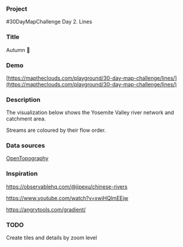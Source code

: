 ### Project

#30DayMapChallenge Day 2. Lines

### Title

Autumn 🍂

### Demo

[https://maptheclouds.com/playground/30-day-map-challenge/lines/](https://maptheclouds.com/playground/30-day-map-challenge/lines/)

### Description

The visualization below shows the Yosemite Valley river network and catchment area.

Streams are coloured by their flow order.

### Data sources

[OpenTopography](https://portal.opentopography.org/)

### Inspiration

https://observablehq.com/@jipexu/chinese-rivers

https://www.youtube.com/watch?v=xwiHQlmEEjw

https://angrytools.com/gradient/

### TODO

Create tiles and details by zoom level

